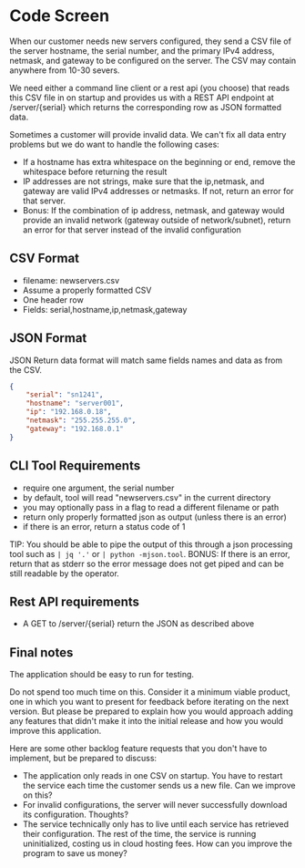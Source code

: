 Code Screen
===========

When our customer needs new servers configured, they send a CSV file of the server hostname, the serial number, and the primary IPv4 address, netmask, and gateway to be configured on the server. The CSV may contain anywhere from 10-30 severs.

We need either a command line client or a rest api (you choose) that reads this CSV file in on startup and provides us with a REST API endpoint at /server/{serial} which returns the corresponding row as JSON formatted data.

Sometimes a customer will provide invalid data. We can't fix all data entry problems but we do want to handle the following cases:

- If a hostname has extra whitespace on the beginning or end, remove the whitespace before returning the result
- IP addresses are not strings, make sure that the ip,netmask, and gateway are valid IPv4 addresses or netmasks. If not, return an error for that server.
- Bonus: If the combination of ip address, netmask, and gateway would provide an invalid network (gateway outside of network/subnet), return an error for that server instead of the invalid configuration

CSV Format
----------

- filename: newservers.csv
- Assume a properly formatted CSV
- One header row
- Fields: serial,hostname,ip,netmask,gateway

JSON Format
-----------

JSON Return data format will match same fields names and data as from the CSV.

```json
{
    "serial": "sn1241",
    "hostname": "server001",
    "ip": "192.168.0.18",
    "netmask": "255.255.255.0",
    "gateway": "192.168.0.1"
}
```

CLI Tool Requirements
---------------------

- require one argument, the serial number
- by default, tool will read "newservers.csv" in the current directory
- you may optionally pass in a flag to read a different filename or path
- return only properly formatted json as output (unless there is an error)
- if there is an error, return a status code of 1

TIP: You should be able to pipe the output of this through a json processing tool such as `| jq '.'` or `| python -mjson.tool`.
BONUS: If there is an error, return that as stderr so the error message does not get piped and can be still readable by the operator.

Rest API requirements
---------------------

- A GET to /server/{serial} return the JSON as described above

Final notes
-----------

The application should be easy to run for testing.

Do not spend too much time on this. Consider it a minimum viable product, one in which you want to present for feedback before iterating on the next version. But please be prepared to explain how you would approach adding any features that didn't make it into the initial release and how you would improve this application.

Here are some other backlog feature requests that you don't have to implement, but be prepared to discuss:

- The application only reads in one CSV on startup. You have to restart the service each time the customer sends us a new file. Can we improve on this?
- For invalid configurations, the server will never successfully download its configuration. Thoughts?
- The service technically only has to live until each service has retrieved their configuration. The rest of the time, the service is running uninitialized, costing us in cloud hosting fees. How can you improve the program to save us money?

